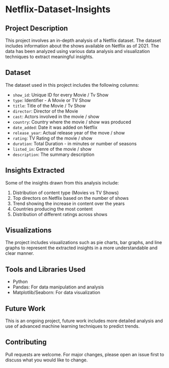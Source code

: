 # Netflix-Dataset-Insights


## Project Description

This project involves an in-depth analysis of a Netflix dataset. The dataset includes information about the shows available on Netflix as of 2021. The data has been analyzed using various data analysis and visualization techniques to extract meaningful insights.

## Dataset

The dataset used in this project includes the following columns:

- `show_id`: Unique ID for every Movie / Tv Show
- `type`: Identifier - A Movie or TV Show
- `title`: Title of the Movie / Tv Show
- `director`: Director of the Movie
- `cast`: Actors involved in the movie / show
- `country`: Country where the movie / show was produced
- `date_added`: Date it was added on Netflix
- `release_year`: Actual release year of the move / show
- `rating`: TV Rating of the movie / show
- `duration`: Total Duration - in minutes or number of seasons
- `listed_in`: Genre of the movie / show
- `description`: The summary description

## Insights Extracted

Some of the insights drawn from this analysis include:

1. Distribution of content type (Movies vs TV Shows)
2. Top directors on Netflix based on the number of shows
3. Trend showing the increase in content over the years
4. Countries producing the most content
5. Distribution of different ratings across shows

## Visualizations

The project includes visualizations such as pie charts, bar graphs, and line graphs to represent the extracted insights in a more understandable and clear manner.

## Tools and Libraries Used

- Python
- Pandas: For data manipulation and analysis
- Matplotlib/Seaborn: For data visualization

## Future Work

This is an ongoing project, future work includes more detailed analysis and use of advanced machine learning techniques to predict trends.

## Contributing

Pull requests are welcome. For major changes, please open an issue first to discuss what you would like to change.
